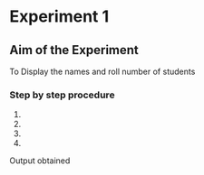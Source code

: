 # Experiment 1

## Aim of the Experiment
To Display the names and roll number of students

### Step by step procedure
1.
2.
3.
4.

Output obtained




